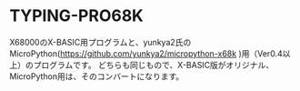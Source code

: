 # TYPING-PRO68K
X68000のX-BASIC用プログラムと、yunkya2氏のMicroPython(https://github.com/yunkya2/micropython-x68k )用（Ver0.4以上）のプログラムです。
どちらも同じもので、X-BASIC版がオリジナル、MicroPython用は、そのコンバートになります。
